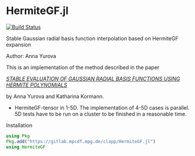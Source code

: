 # HermiteGF.jl

[![Build Status](https://travis-ci.org/JuliaVlasov/HermiteGF.jl.svg?branch=master)](https://travis-ci.org/JuliaVlasov/HermiteGF.jl)

Stable Gaussian radial basis function interpolation based on HermiteGF expansion

Author: Anna Yurova

This is an implementation of the method described in the paper

[*STABLE EVALUATION OF GAUSSIAN RADIAL BASIS FUNCTIONS USING HERMITE POLYNOMIALS*](https://arxiv.org/abs/1709.02164)

by Anna Yurova and Katharina Kormann.

- HermiteGF-tensor in 1-5D. The implementation of 4-5D cases is parallel. 5D tests have to be run on a cluster to be finished in a reasonable time.

Installation

```julia
using Pkg
Pkg.add("https://gitlab.mpcdf.mpg.de/clapp/HermiteGF.jl")
using HermiteGF
```
